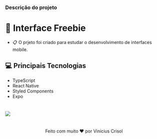 ### Descrição do projeto

# 📱 Interface Freebie

- 📋 O prjeto foi criado para estudar o desenvolvimento de interfaces mobile.  

## 💻 Principais Tecnologias

- TypeScript
- React Native
- Styled Components
- Expo

#


![](https://user-images.githubusercontent.com/61323173/84546591-08df8080-acd8-11ea-82b0-2f207ff15462.gif)


#

<p align="center">
  Feito com muito ❤️ por Vinícius Crisol
</p>
